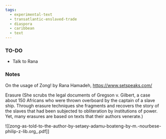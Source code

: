 ```yaml
---
tags:
  - experimental-text
  - transatlantic-enslaved-trade
  - diaspora
  - caribbean
  - text
---
```

### TO-DO
- Talk to Rana

### Notes
On the usage of Zong! by Rana Hamadeh, https://www.setspeaks.com/


Erasure (She scrubs the legal documents of Gregson v. Gilbert, a case about 150 Africans who were thrown overboard by the captain of a slave ship. Through erasure techniques she fragments and recovers the story of the slaves that had been subjected to obliteration by institutions of power. Yet, many erasures are based on texts that their authors venerate.)

![[zong-as-told-to-the-author-by-setaey-adamu-boateng-by-m.-nourbese-philip-z-lib.org_.pdf]]